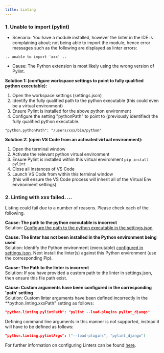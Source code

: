 ```yaml
---
title: Linting
---
```


### 1. Unable to import <module> (pylint)
* Scenario: You have a module installed, however the linter in the IDE is complaining about; not being able to import the module, hence error messages such as the following are displayed as linter errors:
```
.. unable to import 'xxx' .. 
```
* Cause: The Python extension is most likely using the wrong version of Pylint. 

**Solution 1: (configure workspace settings to point to fully qualified python executable):**  
1. Open the workspace settings (settings.json)  
2. Identify the fully qualified path to the python executable (this could even be a virtual environment)   
3. Ensure Pylint is installed for the above python environment  
4. Configure the setting "pythonPath" to point to (previously identified) the fully qualified python executable.   
```
"python.pythonPath": "/users/xxx/bin/python"
```

**Solution 2: (open VS Code from an activated virtual environment):**  
1. Open the terminal window  
2. Activate the relevant python virtual environment  
3. Ensure Pylint is installed within this virtual environment ```pip install pylint```  
4. Close all instances of VS Code  
5. Launch VS Code from within this terminal window  
   (this will ensure the VS Code process will inherit all of the Virtual Env environment settings)  

### 2. Linting with xxx failed. ... 
Listing could fail due to a number of reasons. Please check each of the following.

**Cause: The path to the python executable is incorrect**   
Solution: [Configure the path to the python executable in the settings.json](https://github.com/DonJayamanne/pythonVSCode/wiki/Python-Path-and-Version#python-path-and-version)   

**Cause: The linter has not been installed in the Python environment being used**   
Solution: Identify the Python environment (executable) [configured in settings.json](https://github.com/DonJayamanne/pythonVSCode/wiki/Python-Path-and-Version#python-path-and-version). Next install the linter(s) against this Python environment (use the corresponding Pip).

**Cause: The Path to the linter is incorrect**   
Solution: If you have provided a custom path to the linter in settings.json, then ensure this file path exist.

**Cause: Custom arguments have been configured in the corresponding 'path' setting**   
Solution: Custom linter arguments have been defined incorrectly in the **python.linting.xxxPath" setting as follows:
```json
"python.linting.pylintPath": "pylint --load-plugins pylint_django"
```
Defining command line arguments in this manner is not supported, instead it will have to be defined as follows:
```json
"python.linting.pylintArgs": ["--load-plugins", "pylint_django"]
```
For further information on configuring Linters can be found [here](https://github.com/DonJayamanne/pythonVSCode/wiki/Linting).